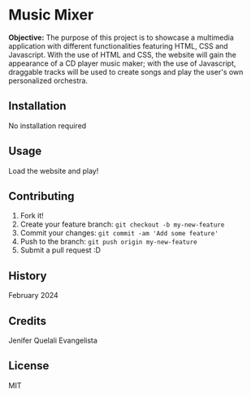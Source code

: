 # Music Mixer

**Objective:** The purpose of this project is to showcase a multimedia application with different functionalities featuring HTML, CSS and Javascript. With the use of HTML and CSS, the website will gain the appearance of a CD player music maker; with the use of Javascript, draggable tracks will be used to create songs and play the user's own personalized orchestra.

## Installation
No installation required

## Usage
Load the website and play!

## Contributing
1. Fork it!
2. Create your feature branch: `git checkout -b my-new-feature`
3. Commit your changes: `git commit -am 'Add some feature'`
4. Push to the branch: `git push origin my-new-feature`
5. Submit a pull request :D

## History

February 2024

## Credits
Jenifer Quelali Evangelista

## License
MIT